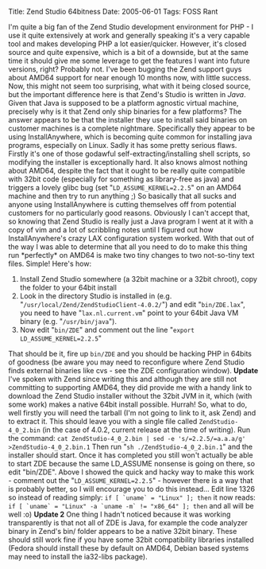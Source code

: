 Title: Zend Studio 64bitness
Date: 2005-06-01
Tags: FOSS Rant

I'm quite a big fan of the Zend Studio development environment for PHP - I use it quite extensively at work and generally speaking it's a very capable tool and makes developing PHP a lot easier/quicker.
However, it's closed source and quite expensive, which is a bit of a downside, but at the same time it should give me some leverage to get the features I want into future versions, right? Probably not.
I've been bugging the Zend support guys about AMD64 support for near enough 10 months now, with little success. Now, this might not seem too surprising, what with it being closed source, but the important difference here is that Zend's Studio is written in *Java*.
Given that Java is supposed to be a platform agnostic virtual machine, precisely why is it that Zend only ship binaries for a few platforms? The answer appears to be that the installer they use to install said binaries on customer machines is a complete nightmare.
Specifically they appear to be using InstallAnywhere, which is becoming quite common for installing java programs, especially on Linux. Sadly it has some pretty serious flaws. Firstly it's one of those godawful self-extracting/installing shell scripts, so modifying the installer is exceptionally hard. It also knows almost nothing about AMD64, despite the fact that it ought to be really quite compatible with 32bit code (especially for something as library-free as java) and triggers a lovely glibc bug (set "`LD_ASSUME_KERNEL=2.2.5`" on an AMD64 machine and then try to run anything ;)
So basically that all sucks and anyone using InstallAnywhere is cutting themselves off from potential customers for no particularly good reasons. Obviously I can't accept that, so knowing that Zend Studio is really just a Java program I went at it with a copy of vim and a lot of scribbling notes until I figured out how InstallAnywhere's crazy LAX configuration system worked. With that out of the way I was able to determine that all you need to do to make this thing run \*perfectly\* on AMD64 is make two tiny changes to two not-so-tiny text files. Simple!
Here's how:

1.  Install Zend Studio somewhere (a 32bit machine or a 32bit chroot), copy the folder to your 64bit install
2.  Look in the directory Studio is installed in (e.g. "`/usr/local/Zend/ZendStudioClient-4.0.2/`") and edit "`bin/ZDE.lax`", you need to have "`lax.nl.current.vm`" point to your 64bit Java VM binary (e.g. "`/usr/bin/java`").
3.  Now edit "`bin/ZDE`" and comment out the line "`export LD_ASSUME_KERNEL=2.2.5`"

That should be it, fire up `bin/ZDE` and you should be hacking PHP in 64bits of goodness (be aware you may need to reconfigure where Zend Studio finds external binaries like cvs - see the ZDE configuration window).
**Update**
I've spoken with Zend since writing this and although they are still not committing to supporting AMD64, they did provide me with a handy link to download the Zend Studio installer without the 32bit JVM in it, which (with some work) makes a native 64bit install possible. Hurrah!
So, what to do, well firstly you will need the tarball (I'm not going to link to it, ask Zend) and to extract it. This should leave you with a single file called `ZendStudio-4_0_2.bin` (in the case of 4.0.2, current release at the time of writing). Run the command:
`cat ZendStudio-4_0_2.bin | sed -e 's/=2.2.5/=a.a.a/g' >ZendStudio-4_0_2.bin.1`
Then run "`sh ./ZendStudio-4_0_2.bin.1`" and the installer should start. Once it has completed you still won't actually be able to start ZDE because the same LD\_ASSUME nonsense is going on there, so edit "bin/ZDE". Above I showed the quick and hacky way to make this work - comment out the "`LD_ASSUME_KERNEL=2.2.5`" - however there is a way that is probably better, so I will encourage you to do this instead... Edit line 1326 so instead of reading simply:
`` if [ `uname` = "Linux" ]; then ``
it now reads:
`` if [ `uname` = "Linux" -a `uname -m` != "x86_64" ]; then ``
and all will be well :o)
**Update 2**
One thing I hadn't noticed because it was working transparently is that not all of ZDE is Java, for example the code analyzer binary in Zend's bin/ folder appears to be a native 32bit binary. These should still work fine if you have some 32bit compatibility libraries installed (Fedora should install these by default on AMD64, Debian based systems may need to install the ia32-libs package).
